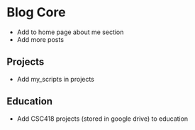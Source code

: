 # Blog Core

- Add to home page about me section
- Add more posts

## Projects

- Add my_scripts in projects

## Education

- Add CSC418 projects (stored in google drive) to education
